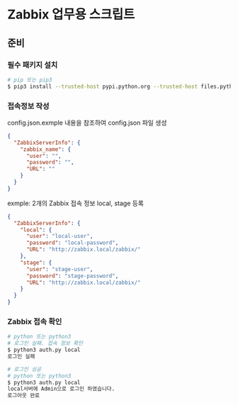 # Zabbix 업무용 스크립트

## 준비 

### 필수 패키지 설치
```bash
# pip 또는 pip3
$ pip3 install --trusted-host pypi.python.org --trusted-host files.pythonhosted.org --trusted-host pypi.org -r requirements.txt
```

### 접속정보 작성
config.json.exmple 내용을 참조하여 config.json 파일 생성

```json
{
  "ZabbixServerInfo": {
    "zabbix_name": {
      "user": "",
      "password": "",
      "URL": ""
    }
  }
}
```
exmple: 2개의 Zabbix 접속 정보 local, stage 등록
```json
{
  "ZabbixServerInfo": {
    "local": {
      "user": "local-user",
      "password": "local-password",
      "URL": "http://zabbix.local/zabbix/"
    },
    "stage": {
      "user": "stage-user",
      "password": "stage-password",
      "URL": "http://zabbix.local/zabbix/"
    }
  }
}
```
### Zabbix 접속 확인

```bash
# python 또는 python3
# 로그인 실패. 접속 정보 확인
$ python3 auth.py local
로그인 실패

# 로그인 성공
# python 또는 python3
$ python3 auth.py local
local서버에 Admin으로 로그인 하였습니다.
로그아웃 완료
```
